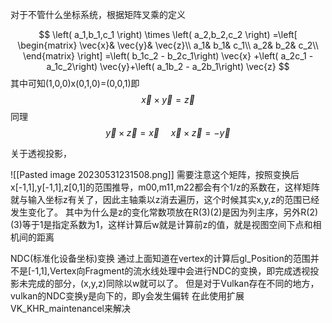 对于不管什么坐标系统，根据矩阵叉乘的定义

$$
\left( a_1,b_1,c_1 \right) \times \left( a_2,b_2,c_2 \right) =\left[ \begin{matrix}
	\vec{x}&		\vec{y}&		\vec{z}\\
	a_1&		b_1&		c_1\\
	a_2&		b_2&		c_2\\
\end{matrix} \right] =\left( b_1c_2 - b_2c_1\right) \vec{x} +\left( a_2c_1 - a_1c_2\right) \vec{y}+\left( a_1b_2 - a_2b_1\right) \vec{z}
$$
其中可知(1,0,0)x(0,1,0)=(0,0,1)即
$$
\vec{x} \times \vec{y}=\vec{z}
$$
同理
$$
\vec{y}\times \vec{z}=\vec{x}\,\,\,\,\,\,\,\,    \vec{x}\times \vec{z}=-\vec{y}
$$

关于透视投影，

![[Pasted image 20230531231508.png]]
需要注意这个矩阵，按照变换后x[-1,1],y[-1,1],z[0,1]的范围推导，m00,m11,m22都会有个1/z的系数在，这样矩阵就与输入坐标z有关了，因此主轴乘以z消去遍历，这个时候其实x,y,z的范围已经发生变化了。
其中为什么是z的变化常数项放在R(3)(2)是因为列主序，另外R(2)(3)等于1是指定系数为1，这样计算后w就是计算前z的值，就是视图空间下点和相机间的距离

NDC(标准化设备坐标)变换
通过上面知道在vertex的计算后gl_Position的范围并不是[-1,1],Vertex向Fragment的流水线处理中会进行NDC的变换，即完成透视投影未完成的部分，(x,y,z)同除以w就可以了。
但是对于Vulkan存在不同的地方，vulkan的NDC变换y是向下的，即y会发生偏转
在此使用扩展VK_KHR_maintenancel来解决


